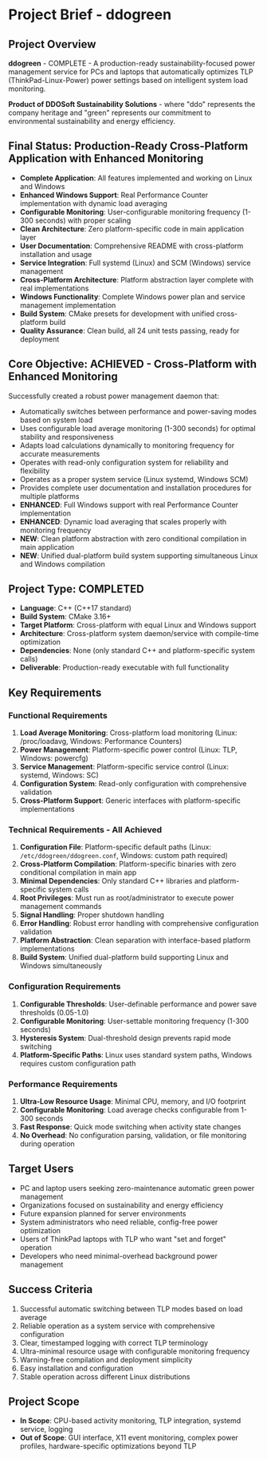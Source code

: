 # Project Brief - ddogreen

## Project Overview
**ddogreen** - COMPLETE - A production-ready sustainability-focused power management service for PCs and laptops that automatically optimizes TLP (ThinkPad-Linux-Power) power settings based on intelligent system load monitoring.

**Product of DDOSoft Sustainability Solutions** - where "ddo" represents the company heritage and "green" represents our commitment to environmental sustainability and energy efficiency.

## Final Status: Production-Ready Cross-Platform Application with Enhanced Monitoring
- **Complete Application**: All features implemented and working on Linux and Windows
- **Enhanced Windows Support**: Real Performance Counter implementation with dynamic load averaging
- **Configurable Monitoring**: User-configurable monitoring frequency (1-300 seconds) with proper scaling
- **Clean Architecture**: Zero platform-specific code in main application layer
- **User Documentation**: Comprehensive README with cross-platform installation and usage
- **Service Integration**: Full systemd (Linux) and SCM (Windows) service management
- **Cross-Platform Architecture**: Platform abstraction layer complete with real implementations
- **Windows Functionality**: Complete Windows power plan and service management implementation
- **Build System**: CMake presets for development with unified cross-platform build
- **Quality Assurance**: Clean build, all 24 unit tests passing, ready for deployment

## Core Objective: ACHIEVED - Cross-Platform with Enhanced Monitoring
Successfully created a robust power management daemon that:
- Automatically switches between performance and power-saving modes based on system load
- Uses configurable load average monitoring (1-300 seconds) for optimal stability and responsiveness
- Adapts load calculations dynamically to monitoring frequency for accurate measurements
- Operates with read-only configuration system for reliability and flexibility
- Operates as a proper system service (Linux systemd, Windows SCM)
- Provides complete user documentation and installation procedures for multiple platforms
- **ENHANCED**: Full Windows support with real Performance Counter implementation
- **ENHANCED**: Dynamic load averaging that scales properly with monitoring frequency
- **NEW**: Clean platform abstraction with zero conditional compilation in main application
- **NEW**: Unified dual-platform build system supporting simultaneous Linux and Windows compilation

## Project Type: COMPLETED
- **Language**: C++ (C++17 standard)
- **Build System**: CMake 3.16+  
- **Target Platform**: Cross-platform with equal Linux and Windows support
- **Architecture**: Cross-platform system daemon/service with compile-time optimization
- **Dependencies**: None (only standard C++ and platform-specific system calls)
- **Deliverable**: Production-ready executable with full functionality

## Key Requirements

### Functional Requirements
1. **Load Average Monitoring**: Cross-platform load monitoring (Linux: /proc/loadavg, Windows: Performance Counters)
2. **Power Management**: Platform-specific power control (Linux: TLP, Windows: powercfg)
3. **Service Management**: Platform-specific service control (Linux: systemd, Windows: SC)
4. **Configuration System**: Read-only configuration with comprehensive validation
5. **Cross-Platform Support**: Generic interfaces with platform-specific implementations

### Technical Requirements - All Achieved
1. **Configuration File**: Platform-specific default paths (Linux: `/etc/ddogreen/ddogreen.conf`, Windows: custom path required)
2. **Cross-Platform Compilation**: Platform-specific binaries with zero conditional compilation in main app
3. **Minimal Dependencies**: Only standard C++ libraries and platform-specific system calls
4. **Root Privileges**: Must run as root/administrator to execute power management commands
5. **Signal Handling**: Proper shutdown handling
6. **Error Handling**: Robust error handling with comprehensive configuration validation
7. **Platform Abstraction**: Clean separation with interface-based platform implementations
8. **Build System**: Unified dual-platform build supporting Linux and Windows simultaneously

### Configuration Requirements
1. **Configurable Thresholds**: User-definable performance and power save thresholds (0.05-1.0)
2. **Configurable Monitoring**: User-settable monitoring frequency (1-300 seconds)
3. **Hysteresis System**: Dual-threshold design prevents rapid mode switching
4. **Platform-Specific Paths**: Linux uses standard system paths, Windows requires custom configuration path

### Performance Requirements
1. **Ultra-Low Resource Usage**: Minimal CPU, memory, and I/O footprint
2. **Configurable Monitoring**: Load average checks configurable from 1-300 seconds
3. **Fast Response**: Quick mode switching when activity state changes
4. **No Overhead**: No configuration parsing, validation, or file monitoring during operation

## Target Users
- PC and laptop users seeking zero-maintenance automatic green power management
- Organizations focused on sustainability and energy efficiency
- Future expansion planned for server environments
- System administrators who need reliable, config-free power optimization
- Users of ThinkPad laptops with TLP who want "set and forget" operation
- Developers who need minimal-overhead background power management

## Success Criteria
1. Successful automatic switching between TLP modes based on load average
2. Reliable operation as a system service with comprehensive configuration
3. Clear, timestamped logging with correct TLP terminology
4. Ultra-minimal resource usage with configurable monitoring frequency
5. Warning-free compilation and deployment simplicity
6. Easy installation and configuration
7. Stable operation across different Linux distributions

## Project Scope
- **In Scope**: CPU-based activity monitoring, TLP integration, systemd service, logging
- **Out of Scope**: GUI interface, X11 event monitoring, complex power profiles, hardware-specific optimizations beyond TLP
